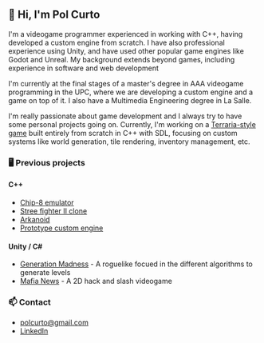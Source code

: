 ## 👋 Hi, I'm Pol Curto 
I'm a videogame programmer experienced in working with C++, having developed a custom engine from scratch. I have also professional experience using Unity, and have used other popular game engines like Godot and Unreal. My background extends beyond games, including experience in software and web development

I'm currently at the final stages of a master's degree in AAA videogame programming in the UPC, where we are developing a custom engine and a game on top of it. I also have a Multimedia Engineering degree in La Salle.

I'm really passionate about game development and I always try to have some personal projects going on. Currently, I'm working on a [Terraria-style game](https://github.com/PolCurto/terrario) built entirely from scratch in C++ with SDL, focusing on custom systems like world generation, tile rendering, inventory management, etc.

### 🖥️ Previous projects

#### C++
- [Chip-8 emulator](https://github.com/PolCurto/chip8-emulator)
- [Stree fighter II clone](https://github.com/PolCurto/SFII-clone)
- [Arkanoid](https://github.com/PolCurto/Arkanoid-Cpp)
- [Prototype custom engine](https://github.com/PolCurto/engine)

#### Unity / C# 
- [Generation Madness](https://github.com/PolCurto/generation-madness) - A roguelike focued in the different algorithms to generate levels
- [Mafia News](https://github.com/PolCurto/Produccio-VJ) - A 2D hack and slash videogame

### 📫 Contact
- polcurto@gmail.com
- [LinkedIn](https://www.linkedin.com/in/pol-curto-b19773279)

<!--
**PolCurto/PolCurto** is a ✨ _special_ ✨ repository because its `README.md` (this file) appears on your GitHub profile.

Here are some ideas to get you started:

- 🔭 I’m currently working on ...
- 🌱 I’m currently learning ...
- 👯 I’m looking to collaborate on ...
- 🤔 I’m looking for help with ...
- 💬 Ask me about ...
- 📫 How to reach me: ...
- 😄 Pronouns: ...
- ⚡ Fun fact: ...
-->


